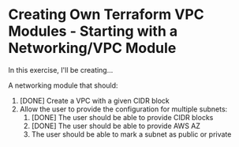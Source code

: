 # Creating Own Terraform VPC Modules - Starting with a Networking/VPC Module

In this exercise, I'll be creating...

A networking module that should:
1. [DONE] Create a VPC with a given CIDR block
2. Allow the user to provide the configuration for multiple subnets:
   1. [DONE] The user should be able to provide CIDR blocks
   2. [DONE] The user should be able to provide AWS AZ
   3. The user should be able to mark a subnet as public or private 